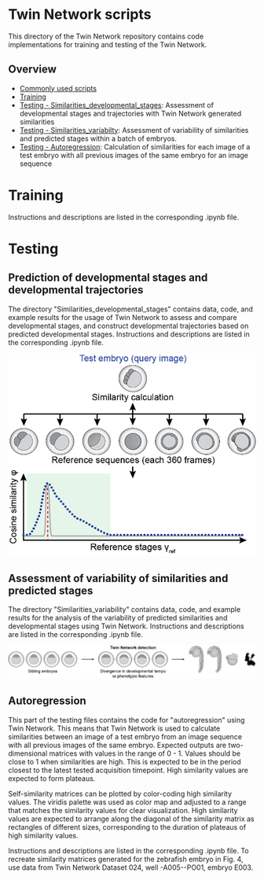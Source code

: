 # Twin Network scripts
This directory of the Twin Network repository contains code implementations for training and testing of the Twin Network.

## Overview
- [Commonly used scripts](https://github.com/mueller-lab/TwinNet/tree/main/Scripts/tools_V1)
- [Training](https://github.com/mueller-lab/TwinNet/blob/main/Scripts/Training.ipynb)
- [Testing - Similarities_developmental_stages](https://github.com/mueller-lab/TwinNet/blob/main/Scripts/Similarities_developmental_stages/): Assessment of developmental stages and trajectories with Twin Network generated similarities
- [Testing - Similarities_variabilty](https://github.com/mueller-lab/TwinNet/blob/main/Scripts/Similarities_variabilty/): Assessment of variability of similarities and predicted stages within a batch of embryos.
- [Testing - Autoregression](https://github.com/mueller-lab/TwinNet/blob/main/Scripts/Inference_autoregression.ipynb): Calculation of similarities for each image of a test embryo with all previous images of the same embryo for an image sequence

# Training
Instructions and descriptions are listed in the corresponding .ipynb file.

# Testing
## Prediction of developmental stages and developmental trajectories
The directory "Similarities_developmental_stages" contains data, code, and example results for the usage of Twin Network to assess and compare developmental stages, and construct developmental trajectories based on predicted developmental stages.
Instructions and descriptions are listed in the corresponding .ipynb file.

![Similarity profile](https://github.com/mueller-lab/TwinNet/blob/main/data/images/Figure1b.png)

## Assessment of variability of similarities and predicted stages
The directory "Similarities_variability" contains data, code, and example results for the analysis of the variability of predicted similarities and developmental stages using Twin Network. Instructions and descriptions are listed in the corresponding .ipynb file.

![Variability](https://github.com/mueller-lab/TwinNet/blob/main/data/images/Figure2a.png)

## Autoregression
This part of the testing files contains the code for "autoregression" using Twin Network. This means that Twin Network is used to calculate similarities between an image of a test embryo from an image sequence with all previous images of the same embryo. Expected outputs are two-dimensional matrices with values in the range of 0 - 1. Values should be close to 1 when similarities are high. This is expected to be in the period closest to the latest tested acquisition timepoint. High similarity values are expected to form plateaus.

Self-similarity matrices can be plotted by color-coding high similarity values. The viridis palette was used as color map and adjusted to a range that matches the similarity values for clear visualization. High similarity values are expected to arrange along the diagonal of the similarity matrix as rectangles of different sizes, corresponding to the duration of plateaus of high similarity values.

Instructions and descriptions are listed in the corresponding .ipynb file. To recreate similarity matrices generated for the zebrafish embryo in Fig. 4, use data from Twin Network Dataset 024, well -A005--PO01, embryo E003.
